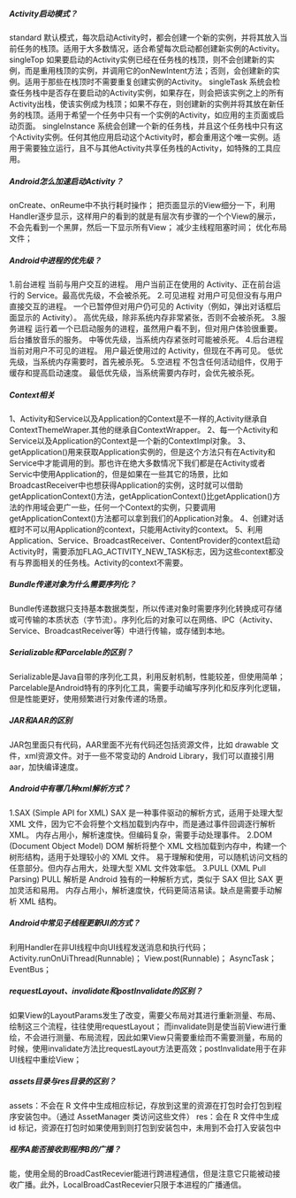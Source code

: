 ##### Activity启动模式？
standard
默认模式，每次启动Activity时，都会创建一个新的实例，并将其放入当前任务的栈顶。适用于大多数情况，适合希望每次启动都创建新实例的Activity。
singleTop
如果要启动的Activity实例已经在任务栈的栈顶，则不会创建新的实例，而是重用栈顶的实例，并调用它的onNewIntent方法；否则，会创建新的实例。适用于那些在栈顶时不需要重复创建实例的Activity。
singleTask
系统会检查任务栈中是否存在要启动的Activity实例，如果存在，则会把该实例之上的所有Activity出栈，使该实例成为栈顶；如果不存在，则创建新的实例并将其放在新任务的栈顶。适用于希望一个任务中只有一个实例的Activity，如应用的主页面或启动页面。
singleInstance
系统会创建一个新的任务栈，并且这个任务栈中只有这个Activity实例。任何其他应用启动这个Activity时，都会重用这个唯一实例。适用于需要独立运行，且不与其他Activity共享任务栈的Activity，如特殊的工具应用。

##### Android怎么加速启动Activity？
onCreate、onReume中不执行耗时操作；
把页面显示的View细分一下，利用Handler逐步显示，这样用户的看到的就是有层次有步骤的一个个View的展示，不会先看到一个黑屏，然后一下显示所有View；
减少主线程阻塞时间；
优化布局文件；

##### Android中进程的优先级？
1.前台进程
当前与用户交互的进程。
用户当前正在使用的 Activity、正在前台运行的 Service。最高优先级，不会被杀死。
2.可见进程
对用户可见但没有与用户直接交互的进程。
一个已暂停但对用户仍可见的 Activity（例如，弹出对话框后面显示的 Activity）。
高优先级，除非系统内存非常紧张，否则不会被杀死。
3.服务进程
运行着一个已启动服务的进程，虽然用户看不到，但对用户体验很重要。
后台播放音乐的服务。
中等优先级，当系统内存紧张时可能被杀死。
4.后台进程
当前对用户不可见的进程。
用户最近使用过的 Activity，但现在不再可见。
低优先级，当系统内存需要时，首先被杀死。
5.空进程
不包含任何活动组件，仅用于缓存和提高启动速度。
最低优先级，当系统需要内存时，会优先被杀死。

##### Context相关
1、Activity和Service以及Application的Context是不一样的,Activity继承自ContextThemeWraper.其他的继承自ContextWrapper。
2、每一个Activity和Service以及Application的Context是一个新的ContextImpl对象。
3、getApplication()用来获取Application实例的，但是这个方法只有在Activity和Service中才能调用的到。那也许在绝大多数情况下我们都是在Activity或者Servic中使用Application的，但是如果在一些其它的场景，比如BroadcastReceiver中也想获得Application的实例，这时就可以借助getApplicationContext()方法，getApplicationContext()比getApplication()方法的作用域会更广一些，任何一个Context的实例，只要调用getApplicationContext()方法都可以拿到我们的Application对象。
4、创建对话框时不可以用Application的context，只能用Activity的context。
5、利用Application、Service、BroadcastReceiver、ContentProvider的context启动Activity时，需要添加FLAG_ACTIVITY_NEW_TASK标志，因为这些context都没有与界面相关的任务栈。Activity的context不需要。

##### Bundle传递对象为什么需要序列化？
Bundle传递数据只支持基本数据类型，所以传递对象时需要序列化转换成可存储或可传输的本质状态（字节流）。序列化后的对象可以在网络、IPC（Activity、Service、BroadcastReceiver等）中进行传输，或存储到本地。

##### Serializable和Parcelable的区别？
Serializable是Java自带的序列化工具，利用反射机制，性能较差，但使用简单；
Parcelable是Android特有的序列化工具，需要手动编写序列化和反序列化逻辑，但是性能更好，使用频繁进行对象传递的场景。

##### JAR和AAR的区别
JAR包里面只有代码，AAR里面不光有代码还包括资源文件，比如 drawable 文件，xml资源文件。对于一些不常变动的 Android Library，我们可以直接引用 aar，加快编译速度。

##### Android中有哪几种xml解析方式？
1.SAX (Simple API for XML)
SAX 是一种事件驱动的解析方式，适用于处理大型 XML 文件，因为它不会将整个文档加载到内存中，而是通过事件回调逐行解析 XML。
内存占用小，解析速度快。但编码复杂，需要手动处理事件。
2.DOM (Document Object Model)
DOM 解析将整个 XML 文档加载到内存中，构建一个树形结构，适用于处理较小的 XML 文件。
易于理解和使用，可以随机访问文档的任意部分。但内存占用大，处理大型 XML 文件效率低。
3.PULL (XML Pull Parsing)
PULL 解析是 Android 独有的一种解析方式，类似于 SAX 但比 SAX 更加灵活和易用。
内存占用小，解析速度快，代码更简洁易读。缺点是需要手动解析 XML 结构。

##### Android中常见子线程更新UI的方式？
利用Handler在非UI线程中向UI线程发送消息和执行代码；
Activity.runOnUiThread(Runnable)；
View.post(Runnable)；
AsyncTask；
EventBus；

##### requestLayout、invalidate和postInvalidate的区别？
如果View的LayoutParams发生了改变，需要父布局对其进行重新测量、布局、绘制这三个流程，往往使用requestLayout；
而invalidate则是使当前View进行重绘，不会进行测量、布局流程，因此如果View只需要重绘而不需要测量，布局的时候，使用invalidate方法比requestLayout方法更高效；postInvalidate用于在非UI线程中重绘View；

##### assets目录与res目录的区别？
assets：不会在 R 文件中生成相应标记，存放到这里的资源在打包时会打包到程序安装包中。（通过 AssetManager 类访问这些文件）
res：会在 R 文件中生成 id 标记，资源在打包时如果使用到则打包到安装包中，未用到不会打入安装包中

##### 程序A能否接收到程序B的广播？
能，使用全局的BroadCastRecevier能进行跨进程通信，但是注意它只能被动接收广播。此外，LocalBroadCastRecevier只限于本进程的广播通信。



